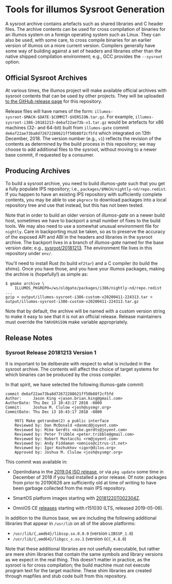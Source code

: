 # Tools for illumos Sysroot Generation

A sysroot archive contains artefacts such as shared libraries and C header
files.  The archive contents can be used for cross compilation of binaries for
an illumos system on a foreign operating system such as Linux.  They can also
be used, with some care, to cross compile binaries for an earlier version of
illumos on a more current version.  Compilers generally have some way of
building against a set of headers and libraries other than the native shipped
compilation environment; e.g., GCC provides the `--sysroot` option.

## Official Sysroot Archives

At various times, the illumos project will make available official archives
with sysroot contents that can be used by other projects.  They will be
uploaded [to the GitHub release
page](https://github.com/illumos/sysroot/releases) for this repository.

Release files will have names of the form:
`illumos-sysroot-$MACH-$DATE-$COMMIT-$VERSION.tar.gz`.  For example,
`illumos-sysroot-i386-20181213-de6af22ae73b-v1.tar.gz` would be artefacts for
x86 machines (32- and 64-bit) built from `illumos-gate` commit
`de6af22ae73ba8d72672288621ff50b88f2cf5fd` which integrated on 13th
December, 2018.  The version number (e.g., `v1`) reflects the revision of the
contents as determined by the build process in this repository; we may choose
to add additional files to the sysroot, without moving to a newer base commit,
if requested by a consumer.

## Producing Archives

To build a sysroot archive, you need to build *illumos-gate* such that you get
a fully populate IPS repository; i.e., `packages/$MACH/nightly-nd/repo.redist`.
If you happen to have an existing IPS repository with sufficiently complete
contents, you may be able to use `pkgrecv` to download packages into a local
repository tree and use that instead, but this has not been tested.

Note that in order to build an older version of *illumos-gate* on a newer build
host, sometimes we have to backport a small number of fixes to the build tools.
We may also need to use a somewhat unusual environment file for `nightly`.
Care in backporting must be taken, so as to preserve the accuracy of the
exposed API and ABI in the headers and libraries in the sysroot archive.  The
backport lives in a branch of *illumos-gate* named for the base version date;
e.g.,
[sysroot/20181213](https://github.com/illumos/illumos-gate/tree/sysroot/20181213).
The environment file lives in this repository under `env/`.

You'll need to install Rust (to build `mf2tar`) and a C compiler (to build the
shims).  Once you have those, and you have your illumos packages, making the
archive is (hopefully!) as simple as:

```
$ gmake archive \
    ILLUMOS_PKGREPO=/ws/oldgate/packages/i386/nightly-nd/repo.redist
...
gzip < output/illumos-sysroot-i386-custom-v20200411-224313.tar > output/illumos-sysroot-i386-custom-v20200411-224313.tar.gz
```

Note that by default, the archive will be named with a custom version string to
make it easy to see that it is not an official release.  Release maintainers
must override the `TARVERSION` make variable appropriately.

## Release Notes

### Sysroot Release 20181213 Version 1

It is important to be deliberate with respect to what is included in the
sysroot archive.  The contents will affect the choice of target systems for
which binaries can be produced by the cross compiler.

In that spirit, we have selected the following illumos-gate commit:

```
commit de6af22ae73ba8d72672288621ff50b88f2cf5fd
Author:     Jason King <jason.brian.king@gmail.com>
AuthorDate: Thu Dec 13 10:43:17 2018 -0800
Commit:     Joshua M. Clulow <josh@sysmgr.org>
CommitDate: Thu Dec 13 10:43:17 2018 -0800

    9971 Make getrandom(2) a public interface
    Reviewed by: Dan McDonald <danmcd@joyent.com>
    Reviewed by: Mike Gerdts <mike.gerdts@joyent.com>
    Reviewed by: Peter Tribble <peter.tribble@gmail.com>
    Reviewed by: Robert Mustacchi <rm@joyent.com>
    Reviewed by: Andy Fiddaman <omnios@citrus-it.net>
    Reviewed by: Igor Kozhukhov <igor@dilos.org>
    Approved by: Joshua M. Clulow <josh@sysmgr.org>
```

This commit was available in:

* OpenIndiana in the [2019.04 ISO
  release](http://docs.openindiana.org/release-notes/2019.04-release-notes/),
  or via `pkg update` some time in December of 2018 if you had installed a
  prior release.  Of note: packages from prior to 20190626 are sufficiently
  old at time of writing to have been garbage collected from the main IPS
  repository.

* SmartOS platform images starting with
  [20181220T002304Z](https://us-east.manta.joyent.com/Joyent_Dev/public/SmartOS/smartos.html#20181220T002304Z).

* OmniOS CE [releases](https://omniosce.org/schedule) starting with r151030
  (LTS, released 2019-05-06).

In addition to the illumos base, we are including the following additional
libraries that appear in `/usr/lib` on all of the above platforms:

* `/usr/lib/{,amd64}/libssp.so.0.0.0` (version `LIBSSP_1.0`)
* `/usr/lib/{,amd64}/libgcc_s.so.1` (version `GCC_4.8.0`)

Note that these additional libraries are not usefully executable, but rather
are mere shim libraries that contain the same symbols and library versions as
we expect in the real thing.  This doesn't matter in practice, as the sysroot
is for cross compilation; the build machine must not execute program text for
the target machine.  These shim libraries are created through mapfiles and stub
code built from this repository.
